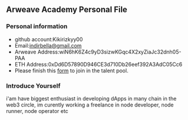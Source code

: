 ## Arweave Academy Personal File

### Personal information

- github account:Kikirizkyy00
- Email:indirbella@gmail.com
- Arweave Address:wiN6hK6Z4c9yD3sizwKGqc4X2xyZiaJc32dnh05-PAA
- ETH Address:0xDd6D57890D946CE3d710Db26eef392A3AdC05Cc6
- Please finish this [form](https://docs.google.com/forms/d/e/1FAIpQLSfWA5fIIcBgmRppm3jNz5vmf9Mai_QMVil-2pO4r7YKn_Zhtw/viewform?usp=sf_link) to join in the talent pool.

### Introduce Yourself
i'am have biggest enthusiast in developing dApps in many chain in the web3 circle, im curently working a freelance in node developer, node runner, node operator etc